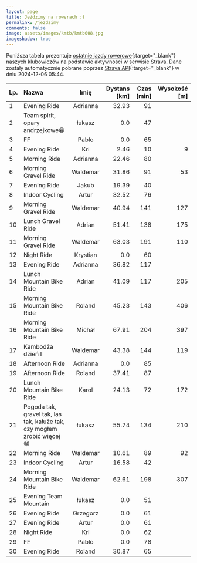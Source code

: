 ```yaml
---
layout: page
title: Jeździmy na rowerach :)
permalink: /jezdzimy
comments: false
image: assets/images/kmtb/kmtb008.jpg
imageshadow: true
---
```


Poniższa tabela prezentuje [ostatnie jazdy rowerowe](https://www.strava.com/clubs/336381){:target="_blank"} naszych klubowiczów na podstawie aktywności w serwisie Strava. Dane zostały automatycznie pobrane poprzez [Strava API](https://developers.strava.com/docs/reference/#api-Clubs-getClubActivitiesById){:target="_blank"} w dniu 2024-12-06 05:44.

Lp. | Nazwa | Imię | Dystans [km] | Czas [min] | Wysokość [m]
:--- | :--- | :---: | ---: | ---: | ---:
1|Evening Ride|Adrianna|32.93|91|
2|Team spirit, opary andrzejkowe😁|łukasz|0.0|47|
3|FF|Pablo|0.0|65|
4|Evening Ride|Kri|2.46|10|9
5|Morning Ride|Adrianna|22.46|80|
6|Morning Gravel Ride|Waldemar|31.86|91|53
7|Evening Ride|Jakub|19.39|40|
8|Indoor Cycling|Artur|32.52|76|
9|Morning Gravel Ride|Waldemar|40.94|141|127
10|Lunch Gravel Ride|Adrian|51.41|138|175
11|Morning Gravel Ride|Waldemar|63.03|191|110
12|Night Ride|Krystian|0.0|60|
13|Evening Ride|Adrianna|36.82|117|
14|Lunch Mountain Bike Ride|Adrian|41.09|117|205
15|Morning Mountain Bike Ride|Roland|45.23|143|406
16|Morning Mountain Bike Ride|Michał|67.91|204|397
17|Kambodża dzień I|Waldemar|43.38|144|119
18|Afternoon Ride|Adrianna|0.0|85|
19|Afternoon Ride|Roland|37.41|87|
20|Lunch Mountain Bike Ride|Karol|24.13|72|172
21|Pogoda tak, gravel tak, las tak, kałuże tak, czy mogłem zrobić więcej 😁|łukasz|55.74|134|210
22|Morning Ride|Waldemar|10.61|89|92
23|Indoor Cycling|Artur|16.58|42|
24|Morning Mountain Bike Ride|Waldemar|62.61|198|307
25|Evening Team Mountain|łukasz|0.0|51|
26|Evening Ride|Grzegorz|0.0|61|
27|Evening Ride|Artur|0.0|61|
28|Night Ride|Kri|0.0|62|
29|FF|Pablo|0.0|78|
30|Evening Ride|Roland|30.87|65|
